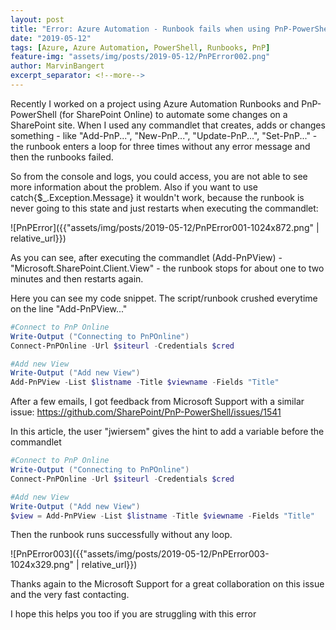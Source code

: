 ```yaml
---
layout: post
title: "Error: Azure Automation - Runbook fails when using PnP-PowerShell"
date: "2019-05-12"
tags: [Azure, Azure Automation, PowerShell, Runbooks, PnP]
feature-img: "assets/img/posts/2019-05-12/PnPError002.png"
author: MarvinBangert
excerpt_separator: <!--more-->
---
```


Recently I worked on a project using Azure Automation Runbooks and PnP-PowerShell (for SharePoint Online) to automate some changes on a SharePoint site. When I used any commandlet that creates, adds or changes something - like "Add-PnP...", "New-PnP...", "Update-PnP...", "Set-PnP..." - the runbook enters a loop for three times without any error message and then the runbooks failed.
<!--more-->

So from the console and logs, you could access, you are not able to see more information about the problem. Also if you want to use catch{$\_.Exception.Message} it wouldn't work, because the runbook is never going to this state and just restarts when executing the commandlet:

![PnPError]({{"assets/img/posts/2019-05-12/PnPError001-1024x872.png" | relative_url}})

As you can see, after executing the commandlet (Add-PnPView) - "Microsoft.SharePoint.Client.View" - the runbook stops for about one to two minutes and then restarts again.

Here you can see my code snippet. The script/runbook crushed everytime on the line "Add-PnPView..."

```PowerShell
#Connect to PnP Online
Write-Output ("Connecting to PnPOnline")
Connect-PnPOnline -Url $siteurl -Credentials $cred

#Add new View
Write-Output ("Add new View")
Add-PnPView -List $listname -Title $viewname -Fields "Title"
```

After a few emails, I got feedback from Microsoft Support with a similar issue: https://github.com/SharePoint/PnP-PowerShell/issues/1541

In this article, the user "jwiersem" gives the hint to add a variable before the commandlet

```PowerShell
#Connect to PnP Online
Write-Output ("Connecting to PnPOnline")
Connect-PnPOnline -Url $siteurl -Credentials $cred

#Add new View
Write-Output ("Add new View")
$view = Add-PnPView -List $listname -Title $viewname -Fields "Title"
```

Then the runbook runs successfully without any loop.

![PnPError003]({{"assets/img/posts/2019-05-12/PnPError003-1024x329.png" | relative_url}})

Thanks again to the Microsoft Support for a great collaboration on this issue and the very fast contacting.

I hope this helps you too if you are struggling with this error
